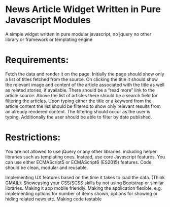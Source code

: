 # News Article Widget Written in Pure Javascript Modules
A simple widget written in pure modular javascript, no jquery no other library or framework or templating engine 

# Requirements:

Fetch the data and render it on the page. Initially the page should show only a list of titles fetched from the source. On clicking the title it should show the relevant image and content of the article associated with the title as well as related stories, if available. There should be a “read more” link to the article source. Above the list of articles there should be a search field for filtering the articles. Upon typing either the title or a keyword from the article content the list should be filtered to show only relevant results from an already rendered content. The filtering should occur as the user is typing. Additionally the user should be able to filter by date published.

# Restrictions:

You are not allowed to use jQuery or any other libraries, including helper libraries such as templating ones. Instead, use core Javascript features.
You can use either ECMAScript5 or ECMAScript6 (ES2015) features.
Code should be clean, modular and reusable.

Implementing UX features based on the time it takes to load the data. (Think GMAIL).
Showcasing your CSS/SCSS skills by not using Bootstrap or similar libraries.
Making it app mobile friendly.
Making the application flexible, e.g. implementing options for number of items shown, options for showing or hiding related news etc.
Making code testable
